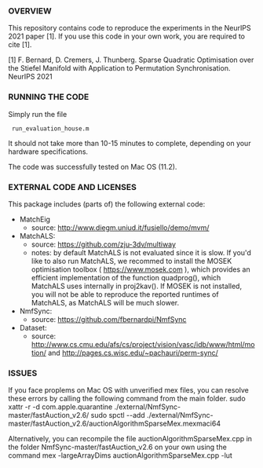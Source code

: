 ### OVERVIEW
This repository contains code to reproduce the experiments in the NeurIPS 2021 paper [1]. If you use this code in your own work, you are required to cite [1].

[1] F. Bernard, D. Cremers, J. Thunberg. Sparse Quadratic Optimisation over the Stiefel Manifold with Application to Permutation Synchronisation. NeurIPS 2021

### RUNNING THE CODE  
 Simply run the file
 
     run_evaluation_house.m
     
It should not take more than 10-15 minutes to complete, depending on your hardware 
specifications.

The code was successfully tested on Mac OS (11.2).


### EXTERNAL CODE AND LICENSES  
This package includes (parts of) the following external code:
- MatchEig
     - source: http://www.diegm.uniud.it/fusiello/demo/mvm/
- MatchALS: 
     - source: https://github.com/zju-3dv/multiway
     - notes: by default MatchALS is not evaluated since it is slow. If you'd
       like to also run MatchALS, we recommed to install the MOSEK optimisation 
       toolbox ( https://www.mosek.com ), which provides an efficient implementation
       of the function quadprog(), which MatchALS uses internally in proj2kav().
       If MOSEK is not installed, you will not be able to reproduce the reported 
       runtimes of MatchALS, as MatchALS will be much slower.
- NmfSync: 
     - source: https://github.com/fbernardpi/NmfSync
- Dataset:
     - source: http://www.cs.cmu.edu/afs/cs/project/vision/vasc/idb/www/html/motion/ and http://pages.cs.wisc.edu/~pachauri/perm-sync/



### ISSUES 
If you face proplems on Mac OS with unverified mex files, you can resolve 
these errors by calling the following command from the main folder. 
     sudo xattr -r -d com.apple.quarantine ./external/NmfSync-master/fastAuction_v2.6/
     sudo spctl --add ./external/NmfSync-master/fastAuction_v2.6/auctionAlgorithmSparseMex.mexmaci64

Alternatively, you can recompile the file auctionAlgorithmSparseMex.cpp in 
the folder NmfSync-master/fastAuction_v2.6 on your own using the command
     mex -largeArrayDims auctionAlgorithmSparseMex.cpp -lut
